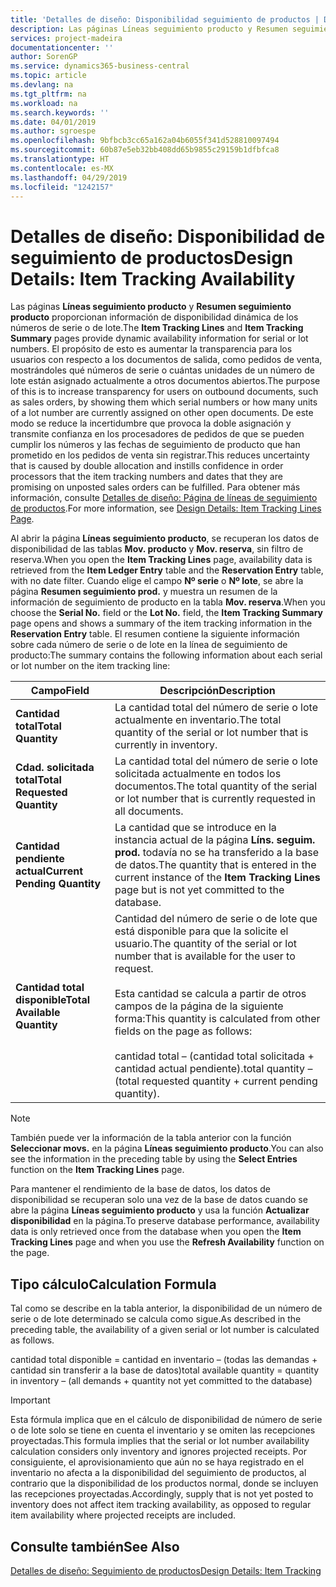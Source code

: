 ```yaml
---
title: 'Detalles de diseño: Disponibilidad seguimiento de productos | Documentos de Microsoft'
description: Las páginas Líneas seguimiento producto y Resumen seguimiento producto proporcionan información de disponibilidad dinámica de los números de serie o de lote. El propósito de esto es aumentar la transparencia para los usuarios con respecto a los documentos de salida, como pedidos de venta, mostrándoles qué números de serie o cuántas unidades de un número de lote están asignado actualmente a otros documentos abiertos.
services: project-madeira
documentationcenter: ''
author: SorenGP
ms.service: dynamics365-business-central
ms.topic: article
ms.devlang: na
ms.tgt_pltfrm: na
ms.workload: na
ms.search.keywords: ''
ms.date: 04/01/2019
ms.author: sgroespe
ms.openlocfilehash: 9bfbcb3cc65a162a04b6055f341d528810097494
ms.sourcegitcommit: 60b87e5eb32bb408dd65b9855c29159b1dfbfca8
ms.translationtype: HT
ms.contentlocale: es-MX
ms.lasthandoff: 04/29/2019
ms.locfileid: "1242157"
---
```

# <a name="design-details-item-tracking-availability"></a><span data-ttu-id="8fcb5-104">Detalles de diseño: Disponibilidad de seguimiento de productos</span><span class="sxs-lookup"><span data-stu-id="8fcb5-104">Design Details: Item Tracking Availability</span></span>
<span data-ttu-id="8fcb5-105">Las páginas **Líneas seguimiento producto** y **Resumen seguimiento producto** proporcionan información de disponibilidad dinámica de los números de serie o de lote.</span><span class="sxs-lookup"><span data-stu-id="8fcb5-105">The **Item Tracking Lines** and **Item Tracking Summary** pages provide dynamic availability information for serial or lot numbers.</span></span> <span data-ttu-id="8fcb5-106">El propósito de esto es aumentar la transparencia para los usuarios con respecto a los documentos de salida, como pedidos de venta, mostrándoles qué números de serie o cuántas unidades de un número de lote están asignado actualmente a otros documentos abiertos.</span><span class="sxs-lookup"><span data-stu-id="8fcb5-106">The purpose of this is to increase transparency for users on outbound documents, such as sales orders, by showing them which serial numbers or how many units of a lot number are currently assigned on other open documents.</span></span> <span data-ttu-id="8fcb5-107">De este modo se reduce la incertidumbre que provoca la doble asignación y transmite confianza en los procesadores de pedidos de que se pueden cumplir los números y las fechas de seguimiento de producto que han prometido en los pedidos de venta sin registrar.</span><span class="sxs-lookup"><span data-stu-id="8fcb5-107">This reduces uncertainty that is caused by double allocation and instills confidence in order processors that the item tracking numbers and dates that they are promising on unposted sales orders can be fulfilled.</span></span> <span data-ttu-id="8fcb5-108">Para obtener más información, consulte [Detalles de diseño: Página de líneas de seguimiento de productos](design-details-item-tracking-lines-window.md).</span><span class="sxs-lookup"><span data-stu-id="8fcb5-108">For more information, see [Design Details: Item Tracking Lines Page](design-details-item-tracking-lines-window.md).</span></span>  

 <span data-ttu-id="8fcb5-109">Al abrir la página **Líneas seguimiento producto**, se recuperan los datos de disponibilidad de las tablas **Mov. producto** y **Mov. reserva**, sin filtro de reserva.</span><span class="sxs-lookup"><span data-stu-id="8fcb5-109">When you open the **Item Tracking Lines** page, availability data is retrieved from the **Item Ledger Entry** table and the **Reservation Entry** table, with no date filter.</span></span> <span data-ttu-id="8fcb5-110">Cuando elige el campo **Nº serie** o **Nº lote**, se abre la página **Resumen seguimiento prod.** y muestra un resumen de la información de seguimiento de producto en la tabla **Mov. reserva**.</span><span class="sxs-lookup"><span data-stu-id="8fcb5-110">When you choose the **Serial No.** field or the **Lot No.** field, the **Item Tracking Summary** page opens and shows a summary of the item tracking information in the **Reservation Entry** table.</span></span> <span data-ttu-id="8fcb5-111">El resumen contiene la siguiente información sobre cada número de serie o de lote en la línea de seguimiento de producto:</span><span class="sxs-lookup"><span data-stu-id="8fcb5-111">The summary contains the following information about each serial or lot number on the item tracking line:</span></span>  

|<span data-ttu-id="8fcb5-112">Campo</span><span class="sxs-lookup"><span data-stu-id="8fcb5-112">Field</span></span>|<span data-ttu-id="8fcb5-113">Descripción</span><span class="sxs-lookup"><span data-stu-id="8fcb5-113">Description</span></span>|  
|---------------------------------|---------------------------------------|  
|<span data-ttu-id="8fcb5-114">**Cantidad total**</span><span class="sxs-lookup"><span data-stu-id="8fcb5-114">**Total Quantity**</span></span>|<span data-ttu-id="8fcb5-115">La cantidad total del número de serie o lote actualmente en inventario.</span><span class="sxs-lookup"><span data-stu-id="8fcb5-115">The total quantity of the serial or lot number that is currently in inventory.</span></span>|  
|<span data-ttu-id="8fcb5-116">**Cdad. solicitada total**</span><span class="sxs-lookup"><span data-stu-id="8fcb5-116">**Total Requested Quantity**</span></span>|<span data-ttu-id="8fcb5-117">La cantidad total del número de serie o lote solicitada actualmente en todos los documentos.</span><span class="sxs-lookup"><span data-stu-id="8fcb5-117">The total quantity of the serial or lot number that is currently requested in all documents.</span></span>|  
|<span data-ttu-id="8fcb5-118">**Cantidad pendiente actual**</span><span class="sxs-lookup"><span data-stu-id="8fcb5-118">**Current Pending Quantity**</span></span>|<span data-ttu-id="8fcb5-119">La cantidad que se introduce en la instancia actual de la página **Líns. seguim. prod.** todavía no se ha transferido a la base de datos.</span><span class="sxs-lookup"><span data-stu-id="8fcb5-119">The quantity that is entered in the current instance of the **Item Tracking Lines** page but is not yet committed to the database.</span></span>|  
|<span data-ttu-id="8fcb5-120">**Cantidad total disponible**</span><span class="sxs-lookup"><span data-stu-id="8fcb5-120">**Total Available Quantity**</span></span>|<span data-ttu-id="8fcb5-121">Cantidad del número de serie o de lote que está disponible para que la solicite el usuario.</span><span class="sxs-lookup"><span data-stu-id="8fcb5-121">The quantity of the serial or lot number that is available for the user to request.</span></span><br /><br /> <span data-ttu-id="8fcb5-122">Esta cantidad se calcula a partir de otros campos de la página de la siguiente forma:</span><span class="sxs-lookup"><span data-stu-id="8fcb5-122">This quantity is calculated from other fields on the page as follows:</span></span><br /><br /> <span data-ttu-id="8fcb5-123">cantidad total – (cantidad total solicitada + cantidad actual pendiente).</span><span class="sxs-lookup"><span data-stu-id="8fcb5-123">total quantity – (total requested quantity + current pending quantity).</span></span>|  

> [!NOTE]  
>  <span data-ttu-id="8fcb5-124">También puede ver la información de la tabla anterior con la función **Seleccionar movs.** en la página **Líneas seguimiento producto**.</span><span class="sxs-lookup"><span data-stu-id="8fcb5-124">You can also see the information in the preceding table by using the **Select Entries** function on the **Item Tracking Lines** page.</span></span>  

 <span data-ttu-id="8fcb5-125">Para mantener el rendimiento de la base de datos, los datos de disponibilidad se recuperan solo una vez de la base de datos cuando se abre la página **Líneas seguimiento producto** y usa la función **Actualizar disponibilidad** en la página.</span><span class="sxs-lookup"><span data-stu-id="8fcb5-125">To preserve database performance, availability data is only retrieved once from the database when you open the **Item Tracking Lines** page and when you use the **Refresh Availability** function on the page.</span></span>  

## <a name="calculation-formula"></a><span data-ttu-id="8fcb5-126">Tipo cálculo</span><span class="sxs-lookup"><span data-stu-id="8fcb5-126">Calculation Formula</span></span>  
 <span data-ttu-id="8fcb5-127">Tal como se describe en la tabla anterior, la disponibilidad de un número de serie o de lote determinado se calcula como sigue.</span><span class="sxs-lookup"><span data-stu-id="8fcb5-127">As described in the preceding table, the availability of a given serial or lot number is calculated as follows.</span></span>  

 <span data-ttu-id="8fcb5-128">cantidad total disponible = cantidad en inventario – (todas las demandas + cantidad sin transferir a la base de datos)</span><span class="sxs-lookup"><span data-stu-id="8fcb5-128">total available quantity = quantity in inventory – (all demands + quantity not yet committed to the database)</span></span>  

> [!IMPORTANT]  
>  <span data-ttu-id="8fcb5-129">Esta fórmula implica que en el cálculo de disponibilidad de número de serie o de lote solo se tiene en cuenta el inventario y se omiten las recepciones proyectadas.</span><span class="sxs-lookup"><span data-stu-id="8fcb5-129">This formula implies that the serial or lot number availability calculation considers only inventory and ignores projected receipts.</span></span> <span data-ttu-id="8fcb5-130">Por consiguiente, el aprovisionamiento que aún no se haya registrado en el inventario no afecta a la disponibilidad del seguimiento de productos, al contrario que la disponibilidad de los productos normal, donde se incluyen las recepciones proyectadas.</span><span class="sxs-lookup"><span data-stu-id="8fcb5-130">Accordingly, supply that is not yet posted to inventory does not affect item tracking availability, as opposed to regular item availability where projected receipts are included.</span></span>  

## <a name="see-also"></a><span data-ttu-id="8fcb5-131">Consulte también</span><span class="sxs-lookup"><span data-stu-id="8fcb5-131">See Also</span></span>  
 [<span data-ttu-id="8fcb5-132">Detalles de diseño: Seguimiento de productos</span><span class="sxs-lookup"><span data-stu-id="8fcb5-132">Design Details: Item Tracking</span></span>](design-details-item-tracking.md)
